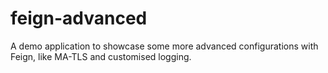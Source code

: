 # feign-advanced
A demo application to showcase some more advanced configurations with Feign, like MA-TLS and customised logging.
